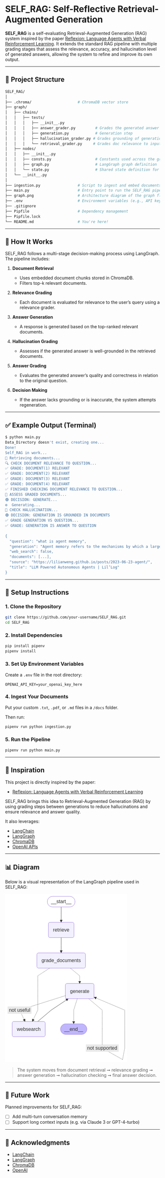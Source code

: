 # SELF\_RAG: Self-Reflective Retrieval-Augmented Generation

**SELF\_RAG** is a self-evaluating Retrieval-Augmented Generation (RAG) system inspired by the paper [Reflexion: Language Agents with Verbal Reinforcement Learning](https://arxiv.org/pdf/2310.11511). It extends the standard RAG pipeline with multiple grading stages that assess the relevance, accuracy, and hallucination level of generated answers, allowing the system to refine and improve its own output.

---

## 📁 Project Structure

```bash
SELF_RAG/
│
├── .chroma/                     # ChromaDB vector store
├── graph/
│   ├── chains/
│   │   ├── tests/
│   │   │   ├── __init__.py
│   │   │   ├── answer_grader.py         # Grades the generated answer against the original question
│   │   │   ├── generation.py            # Generation step
│   │   │   ├── hallucination_grader.py # Grades grounding of generation in retrieved docs
│   │   │   └── retrieval_grader.py     # Grades doc relevance to input question
│   ├── nodes/
│   │   ├── __init__.py
│   │   ├── consts.py                    # Constants used across the graph
│   │   ├── graph.py                     # LangGraph graph definition
│   │   └── state.py                     # Shared state definition for LangGraph
│   └── __init__.py
│
├── ingestion.py                 # Script to ingest and embed documents into ChromaDB
├── main.py                      # Entry point to run the SELF_RAG pipeline
├── graph.png                    # Architecture diagram of the graph flow
├── .env                         # Environment variables (e.g., API keys)
├── .gitignore
├── Pipfile                      # Dependency management
├── Pipfile.lock
└── README.md                    # You're here!
```

---

## 🧠 How It Works

SELF\_RAG follows a multi-stage decision-making process using LangGraph. The pipeline includes:

1. **Document Retrieval**

   * Uses embedded document chunks stored in ChromaDB.
   * Filters top-k relevant documents.

2. **Relevance Grading**

   * Each document is evaluated for relevance to the user’s query using a relevance grader.

3. **Answer Generation**

   * A response is generated based on the top-ranked relevant documents.

4. **Hallucination Grading**

   * Assesses if the generated answer is well-grounded in the retrieved documents.

5. **Answer Grading**

   * Evaluates the generated answer’s quality and correctness in relation to the original question.

6. **Decision Making**

   * If the answer lacks grounding or is inaccurate, the system attempts regeneration.

---

## ✅ Example Output (Terminal)

```bash
$ python main.py
Data_Directory doesn't exist, creating one...
Done!
Self_RAG in work...
📄 Retrieving documents...
🔍 CHECK DOCUMENT RELEVANCE TO QUESTION...
✅ GRADE: DOCUMENT(1) RELEVANT
✅ GRADE: DOCUMENT(2) RELEVANT
✅ GRADE: DOCUMENT(3) RELEVANT
✅ GRADE: DOCUMENT(4) RELEVANT
✅ FINISHED CHECKING DOCUMENT RELEVANCE TO QUESTION...
🧠 ASSESS GRADED DOCUMENTS...
🟢 DECISION: GENERATE...
⚙️  Generating...
🤖 CHECK HALLUCINATION...
🟢 DECISION: GENERATION IS GROUNDED IN DOCUMENTS
✅ GRADE GENERATION VS QUESTION...
✅ GRADE: GENERATION IS ANSWER TO QUESTION

{
  "question": "what is agent memory",
  "generation": "Agent memory refers to the mechanisms by which a large language model (LLM)-powered agent retains and recalls information...",
  "web_search": false,
  "documents": [...],
  "source": "https://lilianweng.github.io/posts/2023-06-23-agent/",
  "title": "LLM Powered Autonomous Agents | Lil’Log"
}
```

---

## 🔧 Setup Instructions

### 1. Clone the Repository

```bash
git clone https://github.com/your-username/SELF_RAG.git
cd SELF_RAG
```

### 2. Install Dependencies

```bash
pip install pipenv
pipenv install
```

### 3. Set Up Environment Variables

Create a `.env` file in the root directory:

```env
OPENAI_API_KEY=your_openai_key_here
```

### 4. Ingest Your Documents

Put your custom `.txt`, `.pdf`, or `.md` files in a `/docs` folder.

Then run:

```bash
pipenv run python ingestion.py
```

### 5. Run the Pipeline

```bash
pipenv run python main.py
```

---

## 📌 Inspiration

This project is directly inspired by the paper:

* [Reflexion: Language Agents with Verbal Reinforcement Learning](https://arxiv.org/pdf/2310.11511)

SELF\_RAG brings this idea to Retrieval-Augmented Generation (RAG) by using grading steps between generations to reduce hallucinations and ensure relevance and answer quality.

It also leverages:

* [LangChain](https://github.com/langchain-ai/langchain)
* [LangGraph](https://github.com/langchain-ai/langgraph)
* [ChromaDB](https://github.com/chroma-core/chroma)
* [OpenAI APIs](https://platform.openai.com/)

---

## 📊 Diagram

Below is a visual representation of the LangGraph pipeline used in SELF\_RAG:

![SELF\_RAG Graph Architecture](graph.png)

> The system moves from document retrieval ➞ relevance grading ➞ answer generation ➞ hallucination checking ➞ final answer decision.

---

## 🚀 Future Work

Planned improvements for SELF\_RAG:

* [ ] Add multi-turn conversation memory
* [ ] Support long context inputs (e.g. via Claude 3 or GPT-4-turbo)

---


## 🙌 Acknowledgments

* [LangChain](https://github.com/langchain-ai/langchain)
* [LangGraph](https://github.com/langchain-ai/langgraph)
* [ChromaDB](https://github.com/chroma-core/chroma)
* [OpenAI](https://openai.com/)

